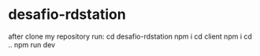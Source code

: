 # desafio-rdstation
after clone my repository run:
cd desafio-rdstation
npm i
cd client
npm i
cd ..
npm run dev